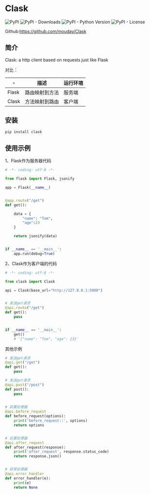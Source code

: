 # Clask

![PyPI](https://img.shields.io/pypi/v/mo-cache.svg)
![PyPI - Downloads](https://img.shields.io/pypi/dm/mo-cache)
![PyPI - Python Version](https://img.shields.io/pypi/pyversions/mo-cache)
![PyPI - License](https://img.shields.io/pypi/l/mo-cache)


Github:https://github.com/mouday/Clask


## 简介
Clask: a http client based on requests just like Flask

对比：

| - | 描述 | 运行环境 |
| - | - | - | 
| Flask | 路由映射到方法 | 服务端 |
| Clask | 方法映射到路由 | 客户端 |
 
## 安装
```bash
pip install clask
```

## 使用示例

1、Flask作为服务器代码
```python
# -*- coding: utf-8 -*-

from flask import Flask, jsonify

app = Flask(__name__)


@app.route("/get")
def get():

    data = {
        "name": "Tom",
        "age":23
    }

    return jsonify(data)


if __name__ == '__main__':
    app.run(debug=True)

```

2、Clask作为客户端的代码

```python
# -*- coding: utf-8 -*-

from clask import Clask

api = Clask(base_url="http://127.0.0.1:5000")


# 发送get请求
@api.route("/get")
def get():
    pass


if __name__ == '__main__':
    get()
    # '{"name": "Tom", "age": 23}'
```

其他示例
```python
# 发送get请求
@api.get("/get")
def get():
    pass

# 发送get请求
@api.post("/post")
def post():
    pass
    

# 前置处理器
@api.before_request
def before_request(options):
    print('before_request::', options)
    return options


# 后置处理器
@api.after_request
def after_request(response):
    print('after_request', response.status_code)
    return response.json()


# 异常处理器
@api.error_handler
def error_handler(e):
    print(e)
    return None

```
